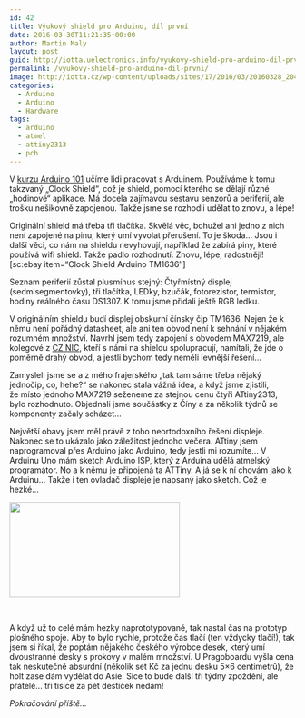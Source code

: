```yaml
---
id: 42
title: Výukový shield pro Arduino, díl první
date: 2016-03-30T11:21:35+00:00
author: Martin Maly
layout: post
guid: http://iotta.uelectronics.info/vyukovy-shield-pro-arduino-dil-prvni/
permalink: /vyukovy-shield-pro-arduino-dil-prvni/
image: http://iotta.cz/wp-content/uploads/sites/17/2016/03/20160328_204219-650x365.jpg
categories:
  - Arduino
  - Arduino
  - Hardware
tags:
  - arduino
  - atmel
  - attiny2313
  - pcb
---
```

V [kurzu Arduino 101](http://arduino101.cz) učíme lidi pracovat s Arduinem. Používáme k tomu takzvaný &#8222;Clock Shield&#8220;, což je shield, pomocí kterého se dělají různé &#8222;hodinové&#8220; aplikace. Má docela zajímavou sestavu senzorů a periferií, ale trošku nešikovně zapojenou. Takže jsme se rozhodli udělat to znovu, a lépe!

<!--more-->

Originální shield má třeba tři tlačítka. Skvělá věc, bohužel ani jedno z nich není zapojené na pinu, který umí vyvolat přerušení. To je škoda&#8230; Jsou i další věci, co nám na shieldu nevyhovují, například že zabírá piny, které používá wifi shield. Takže padlo rozhodnutí: Znovu, lépe, radostněji! [sc:ebay item=&#8220;Clock Shield Arduino TM1636&#8243;] 

Seznam periferií zůstal plusmínus stejný: Čtyřmístný displej (sedmisegmentovky), tři tlačítka, LEDky, bzučák, fotorezistor, termistor, hodiny reálného času DS1307. K tomu jsme přidali ještě RGB ledku.

V originálním shieldu budí displej obskurní čínský čip TM1636. Nejen že k němu není pořádný datasheet, ale ani ten obvod není k sehnání v nějakém rozumném množství. Navrhl jsem tedy zapojení s obvodem MAX7219, ale kolegové z [CZ NIC](http://nic.cz), kteří s námi na shieldu spolupracují, namítali, že jde o poměrně drahý obvod, a jestli bychom tedy neměli levnější řešení&#8230;

Zamysleli jsme se a z mého frajerského &#8222;tak tam sáme třeba nějaký jednočip, co, hehe?&#8220; se nakonec stala vážná idea, a když jsme zjistili, že místo jednoho MAX7219 seženeme za stejnou cenu čtyři ATtiny2313, bylo rozhodnuto. Objednali jsme součástky z Číny a za několik týdnů se komponenty začaly scházet&#8230;

Největší obavy jsem měl právě z toho neortodoxního řešení displeje. Nakonec se to ukázalo jako záležitost jednoho večera. ATtiny jsem naprogramoval přes Arduino jako Arduino, tedy jestli mi rozumíte&#8230; V Arduinu Uno mám sketch Arduino ISP, který z Arduina udělá atmelský programátor. No a k němu je připojená ta ATTiny. A já se k ní chovám jako k Arduinu&#8230; Takže i ten ovladač displeje je napsaný jako sketch. Což je hezké&#8230;

<a href="http://iotta.cz/wp-content/uploads/sites/17/2016/03/20160328_204219-650x365.jpg" rel="lightbox"><img loading="lazy" class="aligncenter size-medium wp-image-166" src="http://iotta.cz/wp-content/uploads/sites/17/2016/03/20160328_204219-650x365-300x168.jpg" alt="" width="300" height="168" srcset="https://iotta.cz/wp-content/uploads/sites/17/2016/03/20160328_204219-650x365-300x168.jpg 300w, https://iotta.cz/wp-content/uploads/sites/17/2016/03/20160328_204219-650x365.jpg 650w" sizes="(max-width: 300px) 100vw, 300px" /></a>

&nbsp;

A když už to celé mám hezky naprototypované, tak nastal čas na prototyp plošného spoje. Aby to bylo rychle, protože čas tlačí (ten vždycky tlačí!), tak jsem si říkal, že poptám nějakého českého výrobce desek, který umí dvoustranné desky s prokovy v malém množství. U Pragoboardu vyšla cena tak neskutečně absurdní (několik set Kč za jednu desku 5&#215;6 centimetrů), že holt zase dám vydělat do Asie. Sice to bude další tři týdny zpoždění, ale přátelé&#8230; tři tisíce za pět destiček nedám!

_Pokračování příště&#8230;_